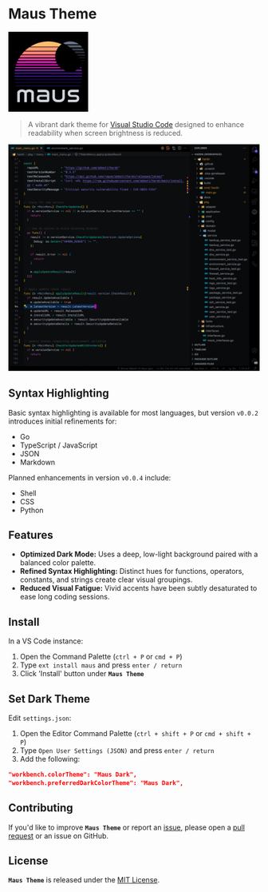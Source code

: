 # Maus Theme

<p align="left">
    <img src="https://raw.githubusercontent.com/moonmaus/maus-theme/main/assets/maus-dark-icon.png" width="160" alt="Maus Theme icon">
</p>

> A vibrant dark theme for [Visual Studio Code](http://code.visualstudio.com) designed to enhance readability when screen brightness is reduced.
<p align="left">
    <img src="https://raw.githubusercontent.com/moonmaus/maus-theme/main/assets/maus-dark-screen.png" width="800" alt="Maus Theme screenshot">
</p>


## Syntax Highlighting

Basic syntax highlighting is available for most languages, but version `v0.0.2` introduces initial refinements for:

- Go
- TypeScript / JavaScript
- JSON
- Markdown

Planned enhancements in version `v0.0.4` include:

- Shell
- CSS
- Python

## Features

- **Optimized Dark Mode:** Uses a deep, low-light background paired with a balanced color palette.
- **Refined Syntax Highlighting:** Distinct hues for functions, operators, constants, and strings create clear visual groupings.
- **Reduced Visual Fatigue:** Vivid accents have been subtly desaturated to ease long coding sessions.

## Install

In a VS Code instance:

1. Open the Command Palette (`ctrl + P` or `cmd + P`)
2. Type `ext install maus` and press `enter / return`
3. Click 'Install' button under **`Maus Theme`**

## Set Dark Theme

Edit `settings.json`:

1. Open the Editor Command Palette (`ctrl + shift + P` or `cmd + shift +  P`)
2. Type `Open User Settings (JSON)` and press `enter / return`
3. Add the following:

```json
"workbench.colorTheme": "Maus Dark",
"workbench.preferredDarkColorTheme": "Maus Dark",
```

## Contributing

If you'd like to improve **`Maus Theme`** or report an [issue](https://github.com/moonmaus/maus-theme/issues), please open a [pull request](https://github.com/moonmaus/maus-theme/pulls) or an issue on GitHub.

## License

**`Maus Theme`** is released under the [MIT License](./LICENSE).